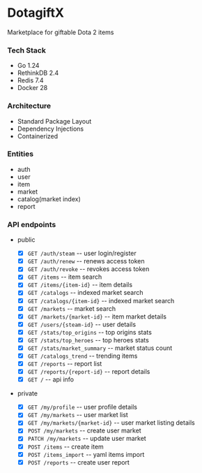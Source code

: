 # DotagiftX

Marketplace for giftable Dota 2 items

### Tech Stack

- Go 1.24
- RethinkDB 2.4
- Redis 7.4
- Docker 28

### Architecture

- Standard Package Layout
- Dependency Injections
- Containerized

### Entities

- auth
- user
- item
- market
- catalog(market index)
- report

### API endpoints

- public

  - [x] `GET /auth/steam` -- user login/register
  - [x] `GET /auth/renew` -- renews access token
  - [x] `GET /auth/revoke` -- revokes access token
  - [x] `GET /items` -- item search
  - [x] `GET /items/{item-id}` -- item details
  - [x] `GET /catalogs` -- indexed market search
  - [x] `GET /catalogs/{item-id}` -- indexed market search
  - [x] `GET /markets` -- market search
  - [x] `GET /markets/{market-id}` -- item market details
  - [x] `GET /users/{steam-id}` -- user details
  - [x] `GET /stats/top_origins` -- top origins stats
  - [x] `GET /stats/top_heroes` -- top heroes stats
  - [x] `GET /stats/market_summary` -- market status count
  - [x] `GET /catalogs_trend` -- trending items
  - [x] `GET /reports` -- report list
  - [x] `GET /reports/{report-id}` -- report details
  - [x] `GET /` -- api info

- private
  - [x] `GET /my/profile` -- user profile details
  - [x] `GET /my/markets` -- user market list
  - [x] `GET /my/markets/{market-id}` -- user market listing details
  - [x] `POST /my/markets` -- create user market
  - [x] `PATCH /my/markets` -- update user market
  - [x] `POST /items` -- create item
  - [x] `POST /items_import` -- yaml items import
  - [x] `POST /reports` -- create user report
